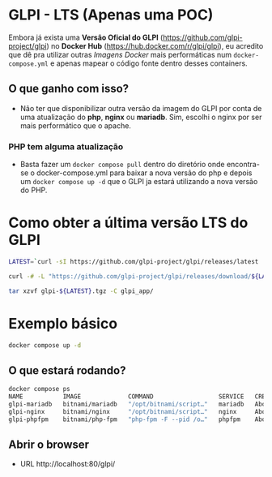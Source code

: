 # GLPI - LTS (Apenas uma POC)

Embora já exista uma **Versão Oficial do GLPI** (https://github.com/glpi-project/glpi) no **Docker Hub** (https://hub.docker.com/r/glpi/glpi), eu acredito que dê pra utilizar outras *Imagens Docker* mais performáticas num `docker-compose.yml` e apenas mapear o código fonte dentro desses containers.

## O que ganho com isso?
- Não ter que disponibilizar outra versão da imagem do GLPI por conta de uma atualização do **php**, **nginx** ou **mariadb**. Sim, escolhi o nginx por ser mais performático que o apache.

### PHP tem alguma atualização
- Basta fazer um `docker compose pull` dentro do diretório onde encontra-se o docker-compose.yml para baixar a nova versão do php e depois um `docker compose up -d` que o GLPI ja estará utilizando a nova versão do PHP.

# Como obter a última versão LTS do GLPI

```bash
LATEST=`curl -sI https://github.com/glpi-project/glpi/releases/latest | awk -F'/' '/^location/ {sub("\r","",$NF); print $NF }'`

curl -# -L "https://github.com/glpi-project/glpi/releases/download/${LATEST}/glpi-${LATEST}.tgz" -o glpi-${LATEST}.tgz

tar xzvf glpi-${LATEST}.tgz -C glpi_app/
```

# Exemplo básico
```bash
docker compose up -d
```
## O que estará rodando?
```bash
docker compose ps
NAME           IMAGE             COMMAND                  SERVICE   CREATED              STATUS              PORTS
glpi-mariadb   bitnami/mariadb   "/opt/bitnami/script…"   mariadb   About a minute ago   Up About a minute   3306/tcp
glpi-nginx     bitnami/nginx     "/opt/bitnami/script…"   nginx     About a minute ago   Up About a minute   8443/tcp, 0.0.0.0:80->8080/tcp, [::]:80->8080/tcp
glpi-phpfpm    bitnami/php-fpm   "php-fpm -F --pid /o…"   phpfpm    About a minute ago   Up About a minute   9000/tcp
```

## Abrir o browser

- URL http://localhost:80/glpi/

